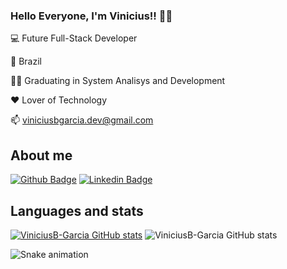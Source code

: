 ### Hello Everyone, I'm Vinicius!! 👨‍💻

💻 Future Full-Stack Developer

📍 Brazil

👨‍🎓 Graduating in System Analisys and Development

❤️ Lover of Technology

📫 viniciusbgarcia.dev@gmail.com

## About me

[![Github Badge](https://img.shields.io/badge/-Github-000?style=flat-square&logo=Github&logoColor=white&link=https://github.com/ViniciusB-Garcia)](https://github.com/ViniciusB-Garcia) 
[![Linkedin Badge](https://img.shields.io/badge/-LinkedIn-blue?style=flat-square&logo=Linkedin&logoColor=white&link=https://www.linkedin.com/in/vinicius-b-garcia/)]( https://www.linkedin.com/in/vinicius-b-garcia/)

## Languages and stats

[![ViniciusB-Garcia GitHub stats](https://github-readme-stats.vercel.app/api?username=ViniciusB-Garcia)](https://github.com/ViniciusB-Garcia/github-readme-stats) 
![ViniciusB-Garcia GitHub stats](https://github-readme-stats.vercel.app/api/top-langs/?username=ViniciusB-Garcia)

![Snake animation](https://github.com/ViniciusB-Garcia/rafaballerini/blob/output/github-contribution-grid-snake.svg)
